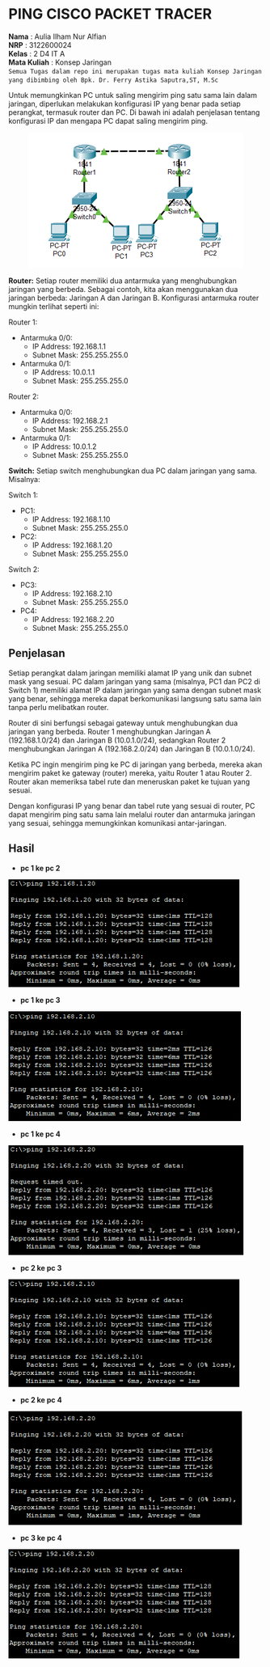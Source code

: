 # PING CISCO PACKET TRACER
**Nama** : Aulia Ilham Nur Alfian </br>
**NRP** : 3122600024 </br>
**Kelas** : 2 D4 IT A </br>
**Mata Kuliah** : Konsep Jaringan </br>
`Semua Tugas dalam repo ini merupakan tugas mata kuliah Konsep Jaringan yang dibimbing oleh Bpk. Dr. Ferry Astika Saputra,ST, M.Sc`

Untuk memungkinkan PC untuk saling mengirim ping satu sama lain dalam jaringan, diperlukan melakukan konfigurasi IP yang benar pada setiap perangkat, termasuk router dan PC. Di bawah ini adalah penjelasan tentang konfigurasi IP dan mengapa PC dapat saling mengirim ping.

<div align="center">
<img src="assets/ssan.png">
</div>

**Router:** Setiap router memiliki dua antarmuka yang menghubungkan jaringan yang berbeda. Sebagai contoh, kita akan menggunakan dua jaringan berbeda: Jaringan A dan Jaringan B. Konfigurasi antarmuka router mungkin terlihat seperti ini:

Router 1:
  - Antarmuka 0/0:
    - IP Address: 192.168.1.1
    - Subnet Mask: 255.255.255.0
  - Antarmuka 0/1:
    - IP Address: 10.0.1.1
    - Subnet Mask: 255.255.255.0

Router 2:
  - Antarmuka 0/0:
    - IP Address: 192.168.2.1
    - Subnet Mask: 255.255.255.0
  - Antarmuka 0/1:
    - IP Address: 10.0.1.2
    - Subnet Mask: 255.255.255.0

**Switch:** Setiap switch menghubungkan dua PC dalam jaringan yang sama. Misalnya:

Switch 1:
  - PC1:
    - IP Address: 192.168.1.10
    - Subnet Mask: 255.255.255.0
  - PC2:
    - IP Address: 192.168.1.20
    - Subnet Mask: 255.255.255.0

Switch 2:
  - PC3:
    - IP Address: 192.168.2.10
    - Subnet Mask: 255.255.255.0
  - PC4:
    - IP Address: 192.168.2.20
    - Subnet Mask: 255.255.255.0

## Penjelasan
Setiap perangkat dalam jaringan memiliki alamat IP yang unik dan subnet mask yang sesuai. PC dalam jaringan yang sama (misalnya, PC1 dan PC2 di Switch 1) memiliki alamat IP dalam jaringan yang sama dengan subnet mask yang benar, sehingga mereka dapat berkomunikasi langsung satu sama lain tanpa perlu melibatkan router.

Router di sini berfungsi sebagai gateway untuk menghubungkan dua jaringan yang berbeda. Router 1 menghubungkan Jaringan A (192.168.1.0/24) dan Jaringan B (10.0.1.0/24), sedangkan Router 2 menghubungkan Jaringan A (192.168.2.0/24) dan Jaringan B (10.0.1.0/24).

Ketika PC ingin mengirim ping ke PC di jaringan yang berbeda, mereka akan mengirim paket ke gateway (router) mereka, yaitu Router 1 atau Router 2. Router akan memeriksa tabel rute dan meneruskan paket ke tujuan yang sesuai.

Dengan konfigurasi IP yang benar dan tabel rute yang sesuai di router, PC dapat mengirim ping satu sama lain melalui router dan antarmuka jaringan yang sesuai, sehingga memungkinkan komunikasi antar-jaringan.

## Hasil

* **pc 1 ke pc 2**
<img src="./assets/pc1-pc2.png">

* **pc 1 ke pc 3**
<img src="./assets/pc1-pc3.png">

* **pc 1 ke pc 4**
<img src="./assets/pc1-pc4.png">

* **pc 2 ke pc 3**
<img src="./assets/pc2-pc3.png">

* **pc 2 ke pc 4**
<img src="./assets/pc2-pc4.png">

* **pc 3 ke pc 4**
<img src="./assets/pc3-pc4.png">
